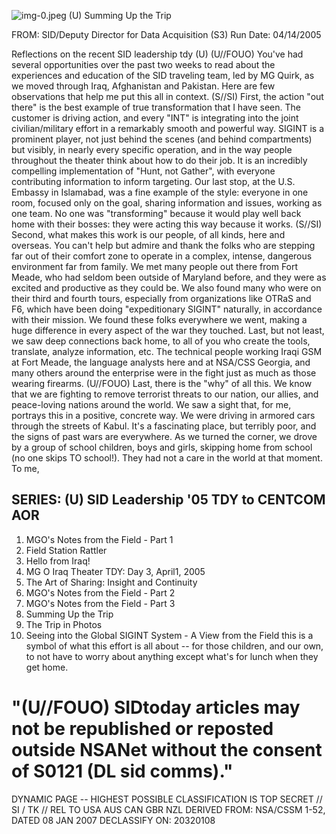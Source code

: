 ![img-0.jpeg](img-0.jpeg)
(U) Summing Up the Trip

FROM:
SID/Deputy Director for Data Acquisition (S3) Run Date: 04/14/2005

Reflections on the recent SID leadership tdy (U)
(U//FOUO) You've had several opportunities over the past two weeks to read about the experiences and education of the SID traveling team, led by MG Quirk, as we moved through Iraq, Afghanistan and Pakistan. Here are few observations that help me put this all in context.
(S//SI) First, the action "out there" is the best example of true transformation that I have seen. The customer is driving action, and every "INT" is integrating into the joint civilian/military effort in a remarkably smooth and powerful way. SIGINT is a prominent player, not just behind the scenes (and behind compartments) but visibly, in nearly every specific operation, and in the way people throughout the theater think about how to do their job. It is an incredibly compelling implementation of "Hunt, not Gather", with everyone contributing information to inform targeting. Our last stop, at the U.S. Embassy in Islamabad, was a fine example of the style: everyone in one room, focused only on the goal, sharing information and issues, working as one team. No one was "transforming" because it would play well back home with their bosses: they were acting this way because it works.
(S//SI) Second, what makes this work is our people, of all kinds, here and overseas. You can't help but admire and thank the folks who are stepping far out of their comfort zone to operate in a complex, intense, dangerous environment far from family. We met many people out there from Fort Meade, who had seldom been outside of Maryland before, and they were as excited and productive as they could be. We also found many who were on their third and fourth tours, especially from organizations like OTRaS and F6, which have been doing "expeditionary SIGINT" naturally, in accordance with their mission. We found these folks everywhere we went, making a huge difference in every aspect of the war they touched. Last, but not least, we saw deep connections back home, to all of you who create the tools, translate, analyze information, etc. The technical people working Iraqi GSM at Fort Meade, the language analysts here and at NSA/CSS Georgia, and many others around the enterprise were in the fight just as much as those wearing firearms.
(U//FOUO) Last, there is the "why" of all this. We know that we are fighting to remove terrorist threats to our nation, our allies, and peace-loving nations around the world. We saw a sight that, for me, portrays this in a positive, concrete way. We were driving in armored cars through the streets of Kabul. It's a fascinating place, but terribly poor, and the signs of past wars are everywhere. As we turned the corner, we drove by a group of school children, boys and girls, skipping home from school (no one skips TO school!). They had not a care in the world at that moment. To me,

## SERIES: (U) SID Leadership '05 TDY to CENTCOM AOR

1. MGO's Notes from the Field - Part 1
2. Field Station Rattler
3. Hello from Iraq!
4. MG O Iraq Theater TDY: Day 3, April1, 2005
5. The Art of Sharing: Insight and Continuity
6. MGO's Notes from the Field - Part 2
7. MGO's Notes from the Field - Part 3
8. Summing Up the Trip
9. The Trip in Photos
10. Seeing into the Global SIGINT System - A View from the Field
this is a symbol of what this effort is all about -- for those children, and our own, to not have to worry about anything except what's for lunch when they get home.

# "(U//FOUO) SIDtoday articles may not be republished or reposted outside NSANet without the consent of $\mathbf{S 0 1 2 1}$ (DL sid comms)." 

DYNAMIC PAGE -- HIGHEST POSSIBLE CLASSIFICATION IS TOP SECRET // SI / TK // REL TO USA AUS CAN GBR NZL DERIVED FROM: NSA/CSSM 1-52, DATED 08 JAN 2007 DECLASSIFY ON: 20320108
